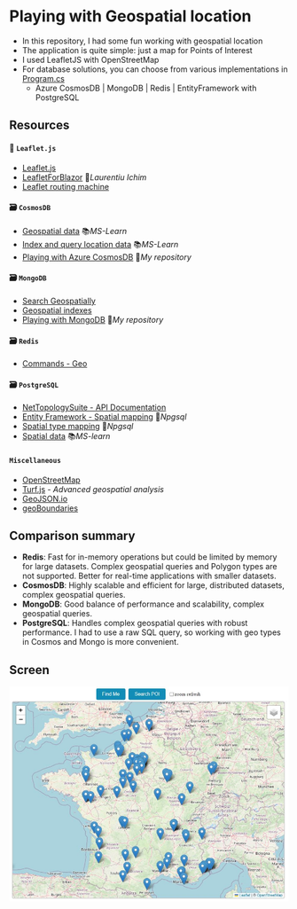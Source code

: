 # Playing with Geospatial location

- In this repository, I had some fun working with geospatial location
- The application is quite simple: just a map for Points of Interest
- I used LeafletJS with OpenStreetMap
- For database solutions, you can choose from various implementations in [Program.cs](GeospatialWeb/Program.cs)
  - Azure CosmosDB | MongoDB | Redis | EntityFramework with PostgreSQL

## Resources

#### 🍃 `Leaflet.js`

- [Leaflet.js](https://leafletjs.com)
- [LeafletForBlazor](https://github.com/ichim/LeafletForBlazor-NuGet) 👤*Laurentiu Ichim*
- [Leaflet routing machine](https://www.liedman.net/leaflet-routing-machine)

#### 🗃️ `CosmosDB`

- [Geospatial data](https://learn.microsoft.com/en-us/azure/cosmos-db/nosql/query/geospatial) 📚*MS-Learn*
- [Index and query location data](https://learn.microsoft.com/en-us/azure/cosmos-db/nosql/how-to-geospatial-index-query) 📚*MS-Learn*
- [Playing with Azure CosmosDB](https://github.com/19balazs86/AzureCosmosDB) 👤*My repository*

#### 🗃️ `MongoDB`

- [Search Geospatially](https://www.mongodb.com/docs/drivers/csharp/current/fundamentals/geo)
- [Geospatial indexes](https://www.mongodb.com/docs/drivers/csharp/current/fundamentals/indexes/#geospatial-indexes)
- [Playing with MongoDB](https://github.com/19balazs86/PlayingWithMongoDB) 👤*My repository*

#### 🗃️ `Redis`

- [Commands - Geo](https://redis.io/docs/latest/commands/?group=geo)

#### 🗃️ `PostgreSQL`

- [NetTopologySuite - API Documentation](https://nettopologysuite.github.io/NetTopologySuite/api/NetTopologySuite.html)
- [Entity Framework - Spatial mapping](https://www.npgsql.org/efcore/mapping/nts.html) 📓*Npgsql*
- [Spatial type mapping](https://www.npgsql.org/doc/types/nts.html) 📓*Npgsql*
- [Spatial data](https://learn.microsoft.com/en-us/ef/core/modeling/spatial) 📚*MS-learn*

#### `Miscellaneous`

- [OpenStreetMap](https://www.openstreetmap.org)
- [Turf.js](https://turfjs.org) - *Advanced geospatial analysis*
- [GeoJSON.io](https://geojson.io)
- [geoBoundaries](https://www.geoboundaries.org/index.html)

## Comparison summary
- **Redis**: Fast for in-memory operations but could be limited by memory for large datasets. Complex geospatial queries and Polygon types are not supported. Better for real-time applications with smaller datasets.
- **CosmosDB**: Highly scalable and efficient for large, distributed datasets, complex geospatial queries.
- **MongoDB**: Good balance of performance and scalability, complex geospatial queries.
- **PostgreSQL**: Handles complex geospatial queries with robust performance. I had to use a raw SQL query, so working with geo types in Cosmos and Mongo is more convenient.

## Screen

![Screen](Screen.JPG)